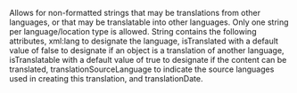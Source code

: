 Allows for non-formatted strings that may be translations from other languages, or that may be translatable into other languages. Only one string per language/location type is allowed. String contains the following attributes, xml:lang to designate the language, isTranslated with a default value of false to designate if an object is a translation of another language, isTranslatable with a default value of true to designate if the content can be translated, translationSourceLanguage to indicate the source languages used in creating this translation, and translationDate.